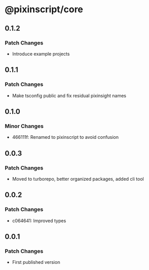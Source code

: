 # @pixinscript/core

## 0.1.2

### Patch Changes

- Introduce example projects

## 0.1.1

### Patch Changes

- Make tsconfig public and fix residual pixinsight names

## 0.1.0

### Minor Changes

- 466111f: Renamed to pixinscript to avoid confusion

## 0.0.3

### Patch Changes

- Moved to turborepo, better organized packages, added cli tool

## 0.0.2

### Patch Changes

- c064641: Improved types

## 0.0.1

### Patch Changes

- First published version
